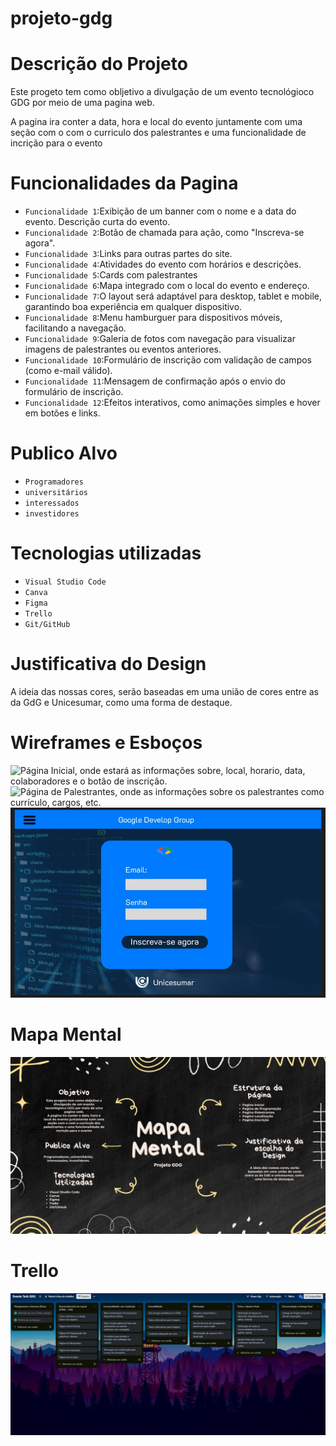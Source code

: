 # projeto-gdg

<h1>Descrição do Projeto</h1>
Este progeto tem como obljetivo a divulgação de um evento tecnológioco GDG por meio de uma pagina web.

A pagina ira conter a data, hora e local do evento juntamente com uma seção com o com o curriculo dos palestrantes e uma funcionalidade de incrição para o evento

<h1>Funcionalidades da Pagina</h1>

- `Funcionalidade 1`:Exibição de um banner com o nome e a data do evento.
  Descrição curta do evento.
- `Funcionalidade 2`:Botão de chamada para ação, como "Inscreva-se agora".
- `Funcionalidade 3`:Links para outras partes do site.
- `Funcionalidade 4`:Atividades do evento com horários e descrições.
- `Funcionalidade 5`:Cards com palestrantes
- `Funcionalidade 6`:Mapa integrado com o local do evento e endereço.
- `Funcionalidade 7`:O layout será adaptável para desktop, tablet e mobile, garantindo boa experiência em qualquer dispositivo.
- `Funcionalidade 8`:Menu hamburguer para dispositivos móveis, facilitando a navegação.
- `Funcionalidade 9`:Galeria de fotos com navegação para visualizar imagens de palestrantes ou eventos anteriores.
- `Funcionalidade 10`:Formulário de inscrição com validação de campos (como e-mail válido).
- `Funcionalidade 11`:Mensagem de confirmação após o envio do formulário de inscrição.
- `Funcionalidade 12`:Efeitos interativos, como animações simples e hover em botões e links.

<h1>Publico Alvo</h1>

- `Programadores`
- `universitários`
- `interessados`
- `investidores`

<h1>Tecnologias utilizadas</h1>

- `Visual Studio Code`
- `Canva`
- `Figma`
- `Trello`
- `Git/GitHub`

<h1>Justificativa do Design</h1>

A ideia das nossas cores, serão baseadas em uma união de cores entre as da GdG e Unicesumar, como uma forma de destaque.

<h1>Wireframes e Esboços</h1>

![Página Inicial, onde estará as informações sobre, local, horario, data, colaboradores e o botão de inscrição.](<Página Inicial.jpg>)
![Página de Palestrantes, onde as informações sobre os palestrantes como currículo, cargos, etc. ](<Página de Palestrantes .jpg>)
![Página de Inscrição, onde será feita a inscrição do evento para receber os certificados, etc.](<Página de Inscrição.jpg>)

<h1>Mapa Mental</h1>

![Nosso Mapa Mental ](<Black Doodle Tools for Generating Ideas Mind Map.jpg>)

<h1>Trello</h1>

![Nosso Trello](<Captura de tela 2025-03-21 210138.png>)
